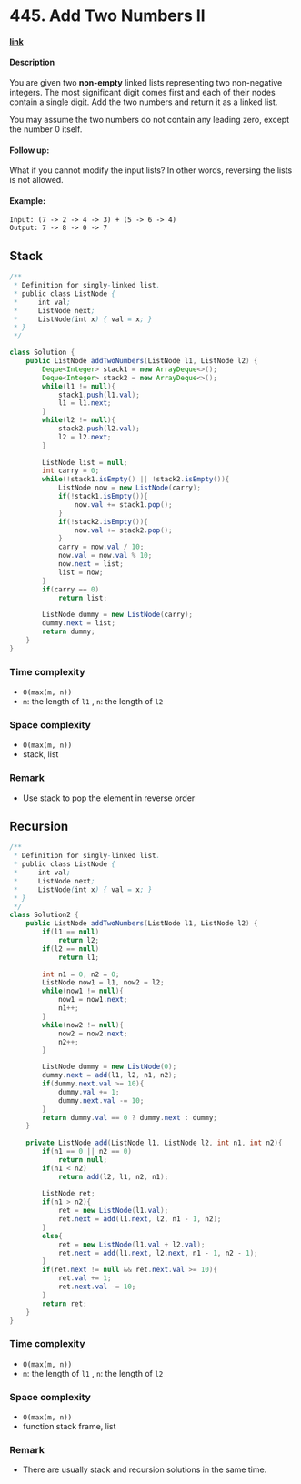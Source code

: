# 445. Add Two Numbers II

#### [link](https://leetcode.com/problems/add-two-numbers-ii/description/) 

#### Description
You are given two **non-empty** linked lists representing two non-negative integers. The most significant digit comes first and each of their nodes contain a single digit. Add the two numbers and return it as a linked list.

You may assume the two numbers do not contain any leading zero, except the number 0 itself.

#### Follow up:
What if you cannot modify the input lists? In other words, reversing the lists is not allowed.

#### Example:
```
Input: (7 -> 2 -> 4 -> 3) + (5 -> 6 -> 4)
Output: 7 -> 8 -> 0 -> 7
```

## Stack
```java
/**
 * Definition for singly-linked list.
 * public class ListNode {
 *     int val;
 *     ListNode next;
 *     ListNode(int x) { val = x; }
 * }
 */

class Solution {
    public ListNode addTwoNumbers(ListNode l1, ListNode l2) {
        Deque<Integer> stack1 = new ArrayDeque<>();
        Deque<Integer> stack2 = new ArrayDeque<>();
        while(l1 != null){
            stack1.push(l1.val);
            l1 = l1.next;
        }
        while(l2 != null){
            stack2.push(l2.val);
            l2 = l2.next;
        }
        
        ListNode list = null;
        int carry = 0;
        while(!stack1.isEmpty() || !stack2.isEmpty()){
            ListNode now = new ListNode(carry);
            if(!stack1.isEmpty()){
                now.val += stack1.pop();
            }
            if(!stack2.isEmpty()){
                now.val += stack2.pop();
            }
            carry = now.val / 10;
            now.val = now.val % 10;
            now.next = list;
            list = now;
        }
        if(carry == 0)
            return list;
        
        ListNode dummy = new ListNode(carry);
        dummy.next = list;
        return dummy;
    }
}
```
### Time complexity
* `O(max(m, n))`
* `m`: the length of `l1` , `n`: the length of `l2`
### Space complexity
* `O(max(m, n))`
* stack, list
### Remark
* Use stack to pop the element in reverse order

## Recursion
```java
/**
 * Definition for singly-linked list.
 * public class ListNode {
 *     int val;
 *     ListNode next;
 *     ListNode(int x) { val = x; }
 * }
 */
class Solution2 {
    public ListNode addTwoNumbers(ListNode l1, ListNode l2) {
        if(l1 == null)
            return l2;
        if(l2 == null)
            return l1;
        
        int n1 = 0, n2 = 0;
        ListNode now1 = l1, now2 = l2;
        while(now1 != null){
            now1 = now1.next;
            n1++;
        }
        while(now2 != null){
            now2 = now2.next;
            n2++;
        }

        ListNode dummy = new ListNode(0);
        dummy.next = add(l1, l2, n1, n2);
        if(dummy.next.val >= 10){
            dummy.val += 1;
            dummy.next.val -= 10;
        }
        return dummy.val == 0 ? dummy.next : dummy;
    }
    
    private ListNode add(ListNode l1, ListNode l2, int n1, int n2){
        if(n1 == 0 || n2 == 0)
            return null;
        if(n1 < n2)
            return add(l2, l1, n2, n1);
        
        ListNode ret;
        if(n1 > n2){
            ret = new ListNode(l1.val);
            ret.next = add(l1.next, l2, n1 - 1, n2);
        }
        else{
            ret = new ListNode(l1.val + l2.val);
            ret.next = add(l1.next, l2.next, n1 - 1, n2 - 1);
        }
        if(ret.next != null && ret.next.val >= 10){
            ret.val += 1;
            ret.next.val -= 10;
        }
        return ret;
    }
}
```
### Time complexity
* `O(max(m, n))`
* `m`: the length of `l1` , `n`: the length of `l2`
### Space complexity
* `O(max(m, n))`
* function stack frame, list
### Remark
* There are usually stack and recursion solutions in the same time.